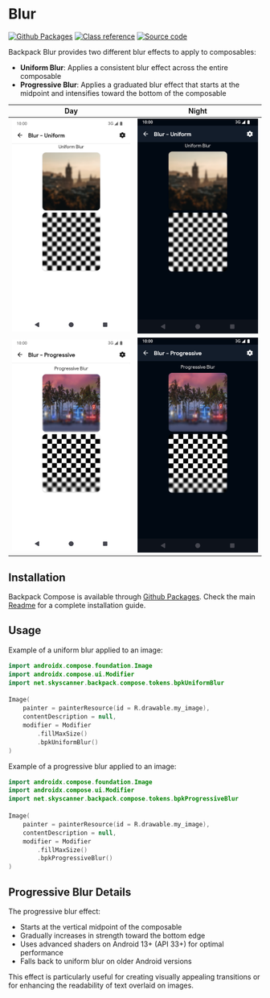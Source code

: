 # Blur

[![Github Packages](https://img.shields.io/maven-central/v/net.skyscanner.backpack/backpack-compose)](https://github.com/orgs/Skyscanner/packages?repo_name=backpack-android)
[![Class reference](https://img.shields.io/badge/Class%20reference-Android-blue)](https://backpack.github.io/android/backpack-compose/net.skyscanner.backpack.compose.blur)
[![Source code](https://img.shields.io/badge/Source%20code-GitHub-lightgrey)](https://github.com/Skyscanner/backpack-android/tree/main/backpack-compose/src/main/kotlin/net/skyscanner/backpack/compose/blur)

Backpack Blur provides two different blur effects to apply to composables:

- **Uniform Blur**: Applies a consistent blur effect across the entire composable
- **Progressive Blur**: Applies a graduated blur effect that starts at the midpoint and intensifies toward the bottom of the
  composable

| Day                                                                                                                                                                        | Night                                                                                                                                                                                     |
|----------------------------------------------------------------------------------------------------------------------------------------------------------------------------|-------------------------------------------------------------------------------------------------------------------------------------------------------------------------------------------|
| <img src="https://raw.githubusercontent.com/Skyscanner/backpack-android/main/docs/compose/Blur/screenshots/uniform.png" alt="Uniform blur modifier" width="375" />         | <img src="https://raw.githubusercontent.com/Skyscanner/backpack-android/main/docs/compose/Blur/screenshots/uniform_dm.png" alt="Uniform blur modifier - dark mode" width="375" />         |
| <img src="https://raw.githubusercontent.com/Skyscanner/backpack-android/main/docs/compose/Blur/screenshots/progressive.png" alt="Progressive blur modifier" width="375" /> | <img src="https://raw.githubusercontent.com/Skyscanner/backpack-android/main/docs/compose/Blur/screenshots/progressive_dm.png" alt="Progressive blur modifier - dark mode" width="375" /> |

## Installation

Backpack Compose is available
through [Github Packages](https://github.com/orgs/Skyscanner/packages?repo_name=backpack-android). Check the
main [Readme](https://github.com/skyscanner/backpack-android#installation) for a complete installation guide.

## Usage

Example of a uniform blur applied to an image:

```Kotlin
import androidx.compose.foundation.Image
import androidx.compose.ui.Modifier
import net.skyscanner.backpack.compose.tokens.bpkUniformBlur

Image(
    painter = painterResource(id = R.drawable.my_image),
    contentDescription = null,
    modifier = Modifier
        .fillMaxSize()
        .bpkUniformBlur()
)
```

Example of a progressive blur applied to an image:

```Kotlin
import androidx.compose.foundation.Image
import androidx.compose.ui.Modifier
import net.skyscanner.backpack.compose.tokens.bpkProgressiveBlur

Image(
    painter = painterResource(id = R.drawable.my_image),
    contentDescription = null,
    modifier = Modifier
        .fillMaxSize()
        .bpkProgressiveBlur()
)
```

## Progressive Blur Details

The progressive blur effect:

- Starts at the vertical midpoint of the composable
- Gradually increases in strength toward the bottom edge
- Uses advanced shaders on Android 13+ (API 33+) for optimal performance
- Falls back to uniform blur on older Android versions

This effect is particularly useful for creating visually appealing transitions or for enhancing the readability of text
overlaid on images.
